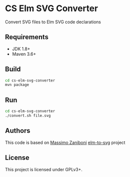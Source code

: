 # CS Elm SVG Converter

Convert SVG files to Elm SVG code declarations

## Requirements

* JDK 1.8+
* Maven 3.6+

## Build

```bash
cd cs-elm-svg-converter
mvn package
```

## Run

```bash
cd cs-elm-svg-converter
./convert.sh file.svg
```

## Authors

This code is based on [Massimo Zaniboni](https://github.com/massimo-zaniboni) [elm-to-svg](https://github.com/massimo-zaniboni/svg-to-elm) project

## License

This project is licensed under GPLv3+.
